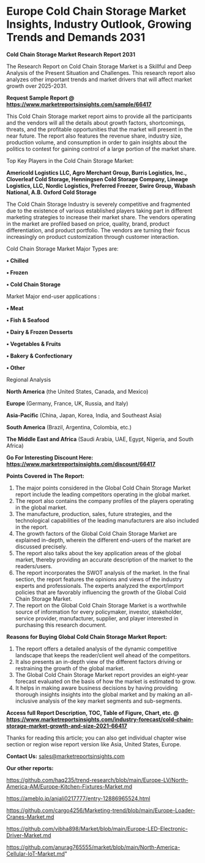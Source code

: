# Europe Cold Chain Storage Market Insights, Industry Outlook, Growing Trends and Demands 2031

<strong>Cold Chain Storage Market Research Report 2031</strong>

The Research Report on Cold Chain Storage Market is a Skillful and Deep Analysis of the Present Situation and Challenges. This research report also analyzes other important trends and market drivers that will affect market growth over 2025-2031.

<strong>Request Sample Report @ <a href=https://www.marketreportsinsights.com/sample/66417>https://www.marketreportsinsights.com/sample/66417</a></strong>

This Cold Chain Storage market report aims to provide all the participants and the vendors will all the details about growth factors, shortcomings, threats, and the profitable opportunities that the market will present in the near future. The report also features the revenue share, industry size, production volume, and consumption in order to gain insights about the politics to contest for gaining control of a large portion of the market share.

Top Key Players in the Cold Chain Storage Market:

<strong>Americold Logistics LLC, Agro Merchant Group, Burris Logistics, Inc., Cloverleaf Cold Storage, Henningsen Cold Storage Company, Lineage Logistics, LLC, Nordic Logistics, Preferred Freezer, Swire Group, Wabash National, A.B. Oxford Cold Storage</strong>

The Cold Chain Storage Industry is severely competitive and fragmented due to the existence of various established players taking part in different marketing strategies to increase their market share. The vendors operating in the market are profiled based on price, quality, brand, product differentiation, and product portfolio. The vendors are turning their focus increasingly on product customization through customer interaction.

Cold Chain Storage Market Major Types are:

<strong>• Chilled

• Frozen

• Cold Chain Storage</strong>

Market Major end-user applications :

<strong>• Meat

• Fish & Seafood

• Dairy & Frozen Desserts

• Vegetables & Fruits

• Bakery & Confectionary

• Other</strong>

Regional Analysis

</u><strong><b>North America</b></strong> (the United States, Canada, and Mexico)

<strong><b>Europe </b></strong>(Germany, France, UK, Russia, and Italy)

<strong><b>Asia-Pacific</b></strong> (China, Japan, Korea, India, and Southeast Asia)

<strong><b>South America</b></strong> (Brazil, Argentina, Colombia, etc.)

<strong><b>The Middle East and Africa</b></strong> (Saudi Arabia, UAE, Egypt, Nigeria, and South Africa)

<strong>Go For Interesting Discount Here: <a href=https://www.marketreportsinsights.com/discount/66417>https://www.marketreportsinsights.com/discount/66417</a></strong>

<strong>Points Covered in The Report:</strong>
<ol>
  <li>The major points considered in the Global Cold Chain Storage Market report include the leading competitors operating in the global market.</li>
  <li>The report also contains the company profiles of the players operating in the global market.</li>
  <li>The manufacture, production, sales, future strategies, and the technological capabilities of the leading manufacturers are also included in the report.</li>
  <li>The growth factors of the Global Cold Chain Storage Market are explained in-depth, wherein the different end-users of the market are discussed precisely.</li>
  <li>The report also talks about the key application areas of the global market, thereby providing an accurate description of the market to the readers/users.</li>
  <li>The report incorporates the SWOT analysis of the market. In the final section, the report features the opinions and views of the industry experts and professionals. The experts analyzed the export/import policies that are favorably influencing the growth of the Global Cold Chain Storage Market.</li>
  <li>The report on the Global Cold Chain Storage Market is a worthwhile source of information for every policymaker, investor, stakeholder, service provider, manufacturer, supplier, and player interested in purchasing this research document.</li>
</ol>
<strong>Reasons for Buying Global Cold Chain Storage Market Report:</strong>

<ol>
  <li>The report offers a detailed analysis of the dynamic competitive landscape that keeps the reader/client well ahead of the competitors.</li>
  <li>It also presents an in-depth view of the different factors driving or restraining the growth of the global market.</li>
  <li>The Global Cold Chain Storage Market report provides an eight-year forecast evaluated on the basis of how the market is estimated to grow.</li>
  <li>It helps in making aware business decisions by having providing thorough insights insights into the global market and by making an all-inclusive analysis of the key market segments and sub-segments.</li>
</ol>
<strong>Access full Report Description, TOC, Table of Figure, Chart, etc. @ <a href=https://www.marketreportsinsights.com/industry-forecast/cold-chain-storage-market-growth-and-size-2021-66417>https://www.marketreportsinsights.com/industry-forecast/cold-chain-storage-market-growth-and-size-2021-66417</a></strong>


Thanks for reading this article; you can also get individual chapter wise section or region wise report version like Asia, United States, Europe.

<strong>Contact Us:</strong>
sales@marketreportsinsights.com

<strong>Our other reports:</strong>

<a href=https://github.com/haq235/trend-research/blob/main/Europe-LV/North-America-AM/Europe-Kitchen-Fixtures-Market.md>https://github.com/haq235/trend-research/blob/main/Europe-LV/North-America-AM/Europe-Kitchen-Fixtures-Market.md</a>

<a href=https://ameblo.jp/anjali0217777/entry-12886965524.html>https://ameblo.jp/anjali0217777/entry-12886965524.html</a>

<a href=https://github.com/cargo4256/Marketing-trend/blob/main/Europe-Loader-Cranes-Market.md>https://github.com/cargo4256/Marketing-trend/blob/main/Europe-Loader-Cranes-Market.md</a>

<a href=https://github.com/vibha898/Market/blob/main/Europe-LED-Electronic-Driver-Market.md>https://github.com/vibha898/Market/blob/main/Europe-LED-Electronic-Driver-Market.md</a>

<a href=https://github.com/anurag765555/market/blob/main/North-America-Cellular-IoT-Market.md>https://github.com/anurag765555/market/blob/main/North-America-Cellular-IoT-Market.md</a>"

